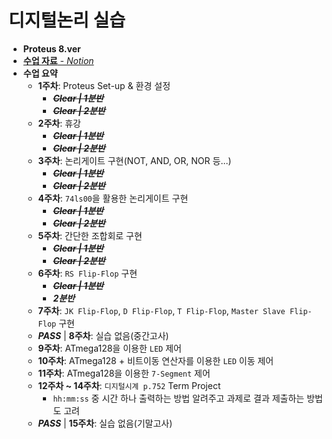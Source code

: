 # 디지털논리 실습
 - __Proteus 8.ver__
 - [__수업 자료__ - *Notion*](https://charm-aluminum-6c2.notion.site/a27cadae315541a98eebf9d8d695b160)
 - __수업 요약__
   - **1주차**: Proteus Set-up & 환경 설정
     - ~~__*Clear | 1분반*__~~
     - ~~__*Clear | 2분반*__~~
   - **2주차**: 휴강
     - ~~__*Clear | 1분반*__~~
     - ~~__*Clear | 2분반*__~~
   - **3주차**: 논리게이트 구현(NOT, AND, OR, NOR 등...)
     - ~~__*Clear | 1분반*__~~
     - ~~__*Clear | 2분반*__~~
   - **4주차**: `74ls00`을 활용한 논리게이트 구현
     - ~~__*Clear | 1분반*__~~
     - ~~__*Clear | 2분반*__~~
   - **5주차**: 간단한 조합회로 구현
     - ~~__*Clear | 1분반*__~~
     - ~~__*Clear | 2분반*__~~
   - **6주차**: `RS Flip-Flop` 구현
     - ~~__*Clear | 1분반*__~~
     - __*2분반*__
   - **7주차**: `JK Flip-Flop`, `D Flip-Flop`, `T Flip-Flop`, `Master Slave Flip-Flop` 구현
   - __*PASS*__ | **8주차**: 실습 없음(중간고사)
   - **9주차**: ATmega128을 이용한 `LED` 제어
   - **10주차**: ATmega128 + 비트이동 연산자를 이용한 `LED` 이동 제어
   - **11주차**: ATmega128을 이용한 `7-Segment` 제어
   - **12주차 ~ 14주차**: `디지털시계 p.752` Term Project
     - `hh:mm:ss` 중 시간 하나 출력하는 방법 알려주고 과제로 결과 제출하는 방법도 고려
   - __*PASS*__ | **15주차**: 실습 없음(기말고사)
